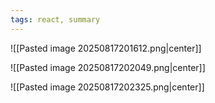 ```yaml
---
tags: react, summary
---
```


![[Pasted image 20250817201612.png|center]]

![[Pasted image 20250817202049.png|center]]

![[Pasted image 20250817202325.png|center]]